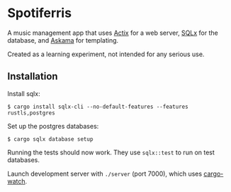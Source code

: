 # Spotiferris

A music management app that uses [Actix](https://actix.rs/) for a web server, [SQLx](https://github.com/launchbadge/sqlx) for the database, and [Askama](https://github.com/djc/askama) for templating.

Created as a learning experiment, not intended for any serious use.

## Installation

Install sqlx:

``` .sh-session
$ cargo install sqlx-cli --no-default-features --features rustls,postgres
```

Set up the postgres databases:

``` .sh-session
$ cargo sqlx database setup
```

Running the tests should now work. They use `sqlx::test` to run on test databases.

Launch development server with `./server` (port 7000), which uses [cargo-watch](https://github.com/watchexec/cargo-watch).
